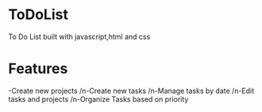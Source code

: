 # ToDoList
To Do List built with javascript,html and css

# Features
-Create new projects
/n-Create new tasks
/n-Manage tasks by date
/n-Edit tasks and projects
/n-Organize Tasks based on priority
